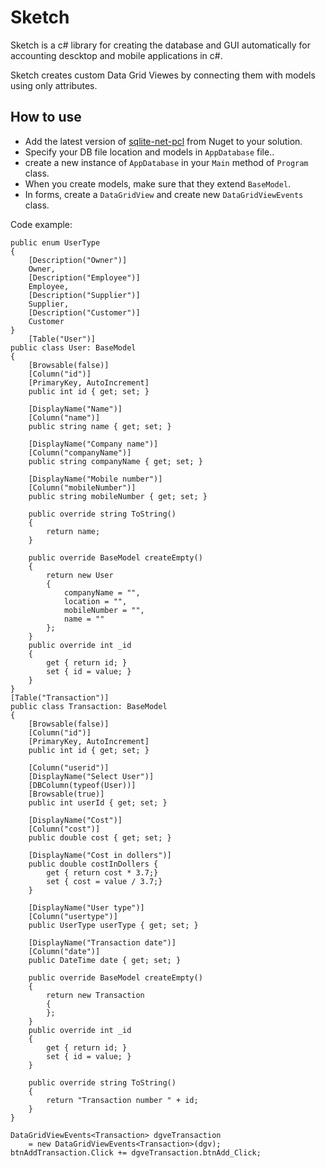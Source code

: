 # Sketch

Sketch is a c# library for creating the database and GUI automatically for accounting descktop and mobile applications in c#.

Sketch creates custom Data Grid Viewes by connecting them with models using only attributes.

## How to use

 - Add the latest version of [sqlite-net-pcl](https://www.nuget.org/packages/sqlite-net-pcl/) from Nuget to your solution.
 - Specify your DB file location and models in `AppDatabase` file..
 - create a new instance of `AppDatabase` in your `Main` method of `Program` class.
 - When you create models, make sure that they extend `BaseModel`.
 - In forms, create a `DataGridView` and create new `DataGridViewEvents` class.

Code example:

    public enum UserType
    {
        [Description("Owner")]
        Owner,
        [Description("Employee")]
        Employee,
        [Description("Supplier")]
        Supplier,
        [Description("Customer")]
        Customer
    }
        [Table("User")]
    public class User: BaseModel
    {
        [Browsable(false)]
        [Column("id")]
        [PrimaryKey, AutoIncrement]
        public int id { get; set; }

        [DisplayName("Name")]
        [Column("name")]
        public string name { get; set; }

        [DisplayName("Company name")]
        [Column("companyName")]
        public string companyName { get; set; }

        [DisplayName("Mobile number")]
        [Column("mobileNumber")]
        public string mobileNumber { get; set; }

        public override string ToString()
        {
            return name;
        }

        public override BaseModel createEmpty()
        {
            return new User
            {
                companyName = "",
                location = "",
                mobileNumber = "",
                name = ""
            };
        }
        public override int _id
        {
            get { return id; }
            set { id = value; }
        }
    }
    [Table("Transaction")]
    public class Transaction: BaseModel
    {
        [Browsable(false)]
        [Column("id")]
        [PrimaryKey, AutoIncrement]
        public int id { get; set; }

        [Column("userid")]
        [DisplayName("Select User")]
        [DBColumn(typeof(User))]
        [Browsable(true)]
        public int userId { get; set; }

        [DisplayName("Cost")]
        [Column("cost")]
        public double cost { get; set; }

        [DisplayName("Cost in dollers")]
        public double costInDollers { 
        	get { return cost * 3.7;}
        	set { cost = value / 3.7;}
    	}

        [DisplayName("User type")]
        [Column("usertype")]
        public UserType userType { get; set; }

        [DisplayName("Transaction date")]
        [Column("date")]
        public DateTime date { get; set; }

        public override BaseModel createEmpty()
        {
            return new Transaction
            {
            };
        }
        public override int _id
        {
            get { return id; }
            set { id = value; }
        }

        public override string ToString()
        {
            return "Transaction number " + id;
        }
    }

    DataGridViewEvents<Transaction> dgveTransaction
        = new DataGridViewEvents<Transaction>(dgv);
    btnAddTransaction.Click += dgveTransaction.btnAdd_Click;
